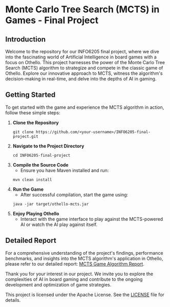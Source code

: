 # Monte Carlo Tree Search (MCTS) in Games - Final Project

## Introduction
Welcome to the repository for our INFO6205 final project, where we dive into the fascinating world of Artificial Intelligence in board games with a focus on Othello. This project harnesses the power of the Monte Carlo Tree Search (MCTS) algorithm to strategize and compete in the classic game of Othello. Explore our innovative approach to MCTS, witness the algorithm's decision-making in real-time, and delve into the depths of AI in gaming.

## Getting Started
To get started with the game and experience the MCTS algorithm in action, follow these simple steps:

1. **Clone the Repository**
    ```
    git clone https://github.com/<your-username>/INFO6205-final-project.git
    ```
2. **Navigate to the Project Directory**
    ```
    cd INFO6205-final-project
    ```
3. **Compile the Source Code**
    - Ensure you have Maven installed and run:
    ```
    mvn clean install
    ```
4. **Run the Game**
    - After successful compilation, start the game using:
    ```
    java -jar target/othello-mcts.jar
    ```
5. **Enjoy Playing Othello**
    - Interact with the game interface to play against the MCTS-powered AI or watch the AI play against itself.

## Detailed Report
For a comprehensive understanding of the project's findings, performance benchmarks, and insights into the MCTS algorithm's application in Othello, please refer to our detailed report: [MCTS Game Algorithm Report](MCTS_GamealgorithmReport.pdf).

Thank you for your interest in our project. We invite you to explore the complexities of AI in board gaming and contribute to the ongoing development and optimization of game strategies.

This project is licensed under the Apache License. See the [LICENSE](LICENSE) file for details.
